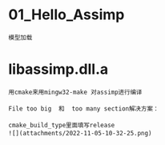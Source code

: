 # 01_Hello_Assimp
    模型加载
# libassimp.dll.a
    用cmake来用mingw32-make 对assimp进行编译

    File too big  和  too many section解决方案：

    cmake_build_type里面填写release
    ![](attachments/2022-11-05-10-32-25.png)